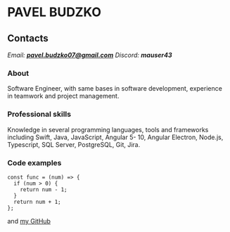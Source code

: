 # PAVEL BUDZKO

## Contacts
*Email: **pavel.budzko07@gmail.com** Discord: **mauser43***

### About

Software Engineer, with same bases in software development, experience in teamwork and project management. 

### Professional skills
Knowledge in several programming languages, tools and frameworks including Swift, Java, JavaScript, Angular 5- 10, Angular Electron, Node.js, Typescript, SQL Server, PostgreSQL, Git, Jira.


### Code examples

```
const func = (num) => {  
  if (num > 0) {  
    return num - 1;  
  }
  return num + 1;  
};  
```
and [my GitHub](https://github.com/pavelbudzko)

